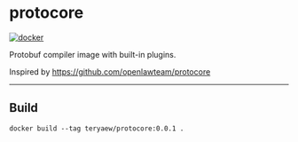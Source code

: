 # protocore

[![docker][docker-img]][docker]

[docker]: https://hub.docker.com/r/teryaew/protocore
[docker-img]: https://img.shields.io/docker/v/teryaew/protocore.svg

Protobuf compiler image with built-in plugins.

Inspired by https://github.com/openlawteam/protocore

---

## Build

`docker build --tag teryaew/protocore:0.0.1 .`
